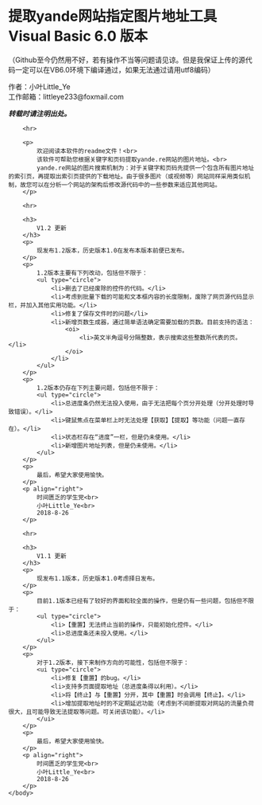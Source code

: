 # 提取yande网站指定图片地址工具 Visual Basic 6.0 版本
<html>
	<body>
		<p>
			（Github至今仍然用不好，若有操作不当等问题请见谅。但是我保证上传的源代码一定可以在VB6.0环境下编译通过，如果无法通过请用utf8编码）
		</p>
		<p>
			作者：小叶Little_Ye<br>
			工作邮箱：littleye233@foxmail.com
		</p>
		<p>
			<b><i>
				转载时请注明出处。
			</i></b>
		</p>

		<hr>

		<p>
			欢迎阅读本软件的readme文件！<br>
			该软件可帮助您根据关键字和页码提取yande.re网站的图片地址。<br>
			yande.re网站的图片搜索机制为：对于关键字和页码先提供一个包含所有图片地址的索引页，再提取出索引页提供的下载地址。由于很多图片（或视频等）网站同样采用类似机制，故您可以在分析一个网站的架构后修改源代码中的一些参数来适应其他网站。
		</p>

		<hr>

		<h3>
			V1.2 更新
		</h3>
		<p>
			现发布1.2版本，历史版本1.0在发布本版本前便已发布。
		</p>
		<p>
			1.2版本主要有下列改动，包括但不限于：
			<ul type="circle">
				<li>删去了已经废除的控件的代码。</li>
				<li>考虑到批量下载的可能和文本框内容的长度限制，废除了网页源代码显示栏，并加入其他实用功能。</li>
				<li>修复了保存文件时的问题</li>
				<li>新增页数生成器，通过简单语法确定需要加载的页数。目前支持的语法：
					<oi>
						<li>英文半角逗号分隔整数，表示搜索这些整数所代表的页。</li>
					</oi>
				</li>
			</ul>
		</p>
		<p>
			1.2版本仍存在下列主要问题，包括但不限于：
			<ul type="circle">
				<li>总进度条仍然无法投入使用，由于无法把每个页分开处理（分开处理时导致错误）。</li>
				<li>键鼠焦点在菜单栏上时无法处理【获取】【提取】等功能（问题一直存在）。</li>
				<li>状态栏存在“进度”一栏，但是仍未使用。</li>
				<li>新增图片地址列表，但是仍未使用。</li>
			</ul>
		</p>
		<p>
			最后，希望大家使用愉快。
		</p>
		<p align="right">
			时间匮乏的学生党<br>
			小叶Little_Ye<br>
			2018-8-26
		</p>

		<hr>

		<h3>
			V1.1 更新
		</h3>
		<p>
			现发布1.1版本，历史版本1.0考虑择日发布。
		</p>
		<p>
			目前1.1版本已经有了较好的界面和较全面的操作，但是仍有一些问题，包括但不限于：
			<ul type="circle">
				<li>【重置】无法终止当前的操作，只能初始化控件。</li>
				<li>总进度条还未投入使用。</li>
			</ul>
		</p>
		<p>
			对于1.2版本，接下来制作方向的可能性，包括但不限于：
			<ui type="circle">
				<li>修复【重置】的bug。</li>
				<li>支持多页面提取地址（总进度条得以利用）。</li>
				<li>将【终止】与【重置】分开，其中【重置】时会调用【终止】。</li>
				<li>增加提取地址时的不定期延迟功能（考虑到不间断提取对网站的流量负荷很大，且可能导致无法提取等问题。可关闭该功能）。</li>
			</ui>
		</p>
		<p>
			最后，希望大家使用愉快。
		</p>
		<p align="right">
			时间匮乏的学生党<br>
			小叶Little_Ye<br>
			2018-8-26
		</p>
	</body>
</html>
